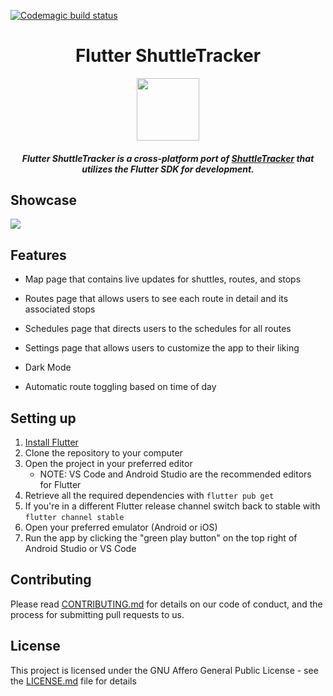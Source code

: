 [![Codemagic build status](https://api.codemagic.io/apps/5eb728e7a6d15e6c958d597a/5eb728e7a6d15e6c958d5979/status_badge.svg)](https://codemagic.io/apps/5eb728e7a6d15e6c958d597a/5eb728e7a6d15e6c958d5979/latest_build)
<h1 align="center">Flutter ShuttleTracker</h1>

<div align="center">
  <img src="https://github.com/wtg/Flutter_ShuttleTracker/blob/master/assets/img/logo.png" width=100> 
</div>

<h5 align="center">
Flutter ShuttleTracker is a cross-platform port of <a href="https://github.com/wtg/shuttletracker">ShuttleTracker</a> that utilizes the Flutter SDK for development.
</h5>

## Showcase

<p float="center">
  <img src="https://github.com/wtg/Flutter_ShuttleTracker/blob/master/assets/img/merged_updated.png" />

</p>


## Features

- Map page that contains live updates for shuttles, routes, and stops

- Routes page that allows users to see each route in detail and its associated stops

- Schedules page that directs users to the schedules for all routes

- Settings page that allows users to customize the app to their liking

- Dark Mode

- Automatic route toggling based on time of day

## Setting up

1. [Install Flutter](https://flutter.dev/docs/get-started/install)
2. Clone the repository to your computer
3. Open the project in your preferred editor
   - NOTE: VS Code and Android Studio are the recommended editors for Flutter
4. Retrieve all the required dependencies with ```flutter pub get```
5. If you're in a different Flutter release channel switch back to stable with ```flutter channel stable```
5. Open your preferred emulator (Android or iOS)
6. Run the app by clicking the "green play button" on the top right of Android Studio or VS Code

## Contributing

Please read [CONTRIBUTING.md](https://github.com/wtg/shuttletracker/blob/master/CONTRIBUTING.md) for details on our code of conduct, and the process for submitting pull requests to us.


## License

This project is licensed under the GNU Affero General Public License - see the [LICENSE.md](https://github.com/wtg/Flutter_ShuttleTracker/blob/master/LICENSE) file for details
